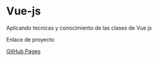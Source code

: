 # Vue-js
 Aplicando tecnicas y conocimiento de las clases de Vue js
 
 Enlace de proyecto
 
 [GitHub Pages](https://joseguamanp.github.io/Vue-js/)
 
 
